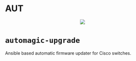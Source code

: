 # AUT
<p align="center">
  <img src="https:///automagic-upgrade.png">
</p>

# `automagic-upgrade`

Ansible based automatic firmware updater for Cisco switches.
